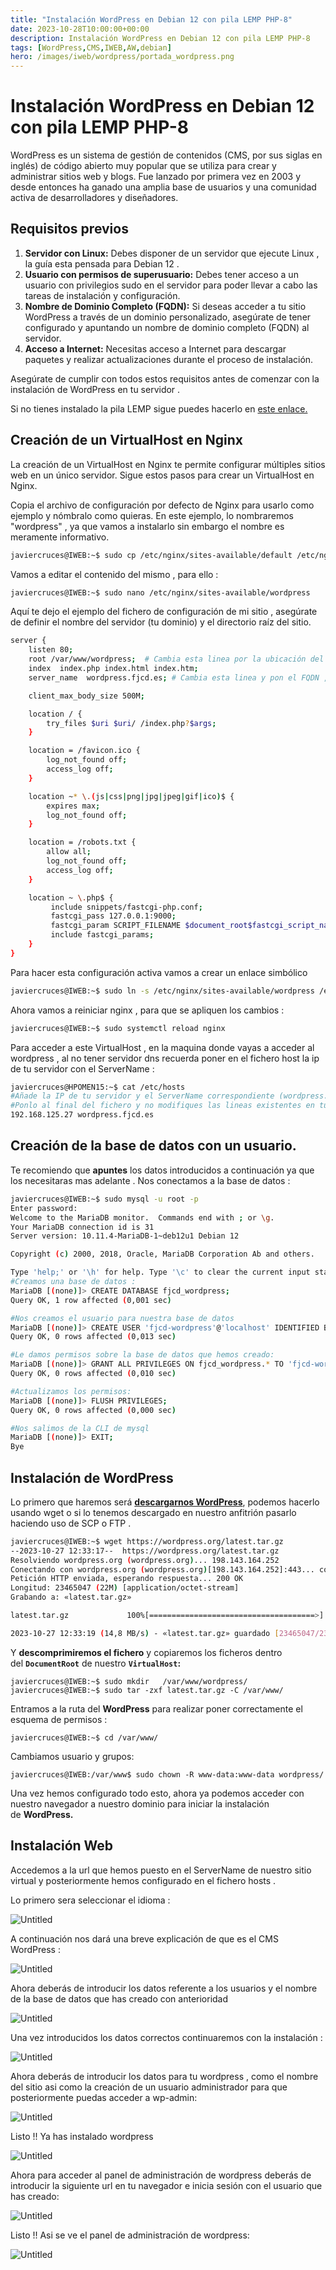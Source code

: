 ```yaml
---
title: "Instalación WordPress en Debian 12 con pila LEMP PHP-8"
date: 2023-10-28T10:00:00+00:00
description: Instalación WordPress en Debian 12 con pila LEMP PHP-8
tags: [WordPress,CMS,IWEB,AW,debian]
hero: /images/iweb/wordpress/portada_wordpress.png
---
```



# Instalación WordPress en Debian 12 con pila LEMP PHP-8

WordPress es un sistema de gestión de contenidos (CMS, por sus siglas en inglés) de código abierto muy popular que se utiliza para crear y administrar sitios web y blogs. Fue lanzado por primera vez en 2003 y desde entonces ha ganado una amplia base de usuarios y una comunidad activa de desarrolladores y diseñadores.


## Requisitos previos

1. **Servidor con Linux:** Debes disponer de un servidor que ejecute Linux , la guía esta pensada para Debian 12 .
2. **Usuario con permisos de superusuario:** Debes tener acceso a un usuario con privilegios sudo en el servidor para poder llevar a cabo las tareas de instalación y configuración.
3. **Nombre de Dominio Completo (FQDN):** Si deseas acceder a tu sitio WordPress a través de un dominio personalizado, asegúrate de tener configurado y apuntando un nombre de dominio completo (FQDN) al servidor.
4. **Acceso a Internet:** Necesitas acceso a Internet para descargar paquetes y realizar actualizaciones durante el proceso de instalación.

Asegúrate de cumplir con todos estos requisitos antes de comenzar con la instalación de WordPress en tu servidor .

Si no tienes instalado la pila LEMP sigue puedes hacerlo en [este enlace.](https://www.javiercd.es/posts/iaw/lemp/lemp/)


## Creación de un VirtualHost en Nginx

La creación de un VirtualHost en Nginx te permite configurar múltiples sitios web en un único servidor. Sigue estos pasos para crear un VirtualHost en Nginx.

Copia el archivo de configuración por defecto de Nginx para usarlo como ejemplo y nómbralo como quieras. En este ejemplo, lo nombraremos "wordpress" , ya que vamos a instalarlo sin embargo el nombre es meramente informativo.

```bash
javiercruces@IWEB:~$ sudo cp /etc/nginx/sites-available/default /etc/nginx/sites-available/wordpress
```

Vamos a editar el contenido del mismo , para ello  : 

```bash
javiercruces@IWEB:~$ sudo nano /etc/nginx/sites-available/wordpress
```

Aquí te dejo el ejemplo del fichero de configuración de mi sitio , asegúrate de definir el nombre del servidor (tu dominio) y el directorio raíz del sitio.

```bash
server {
    listen 80;
    root /var/www/wordpress;  # Cambia esta linea por la ubicación del directorio root de tu wordpress
    index  index.php index.html index.htm;
    server_name  wordpress.fjcd.es; # Cambia esta linea y pon el FQDN , a traves de este accederás a tu wordpress 

    client_max_body_size 500M;

    location / {
        try_files $uri $uri/ /index.php?$args;
    }

    location = /favicon.ico {
        log_not_found off;
        access_log off;
    }

    location ~* \.(js|css|png|jpg|jpeg|gif|ico)$ {
        expires max;
        log_not_found off;
    }

    location = /robots.txt {
        allow all;
        log_not_found off;
        access_log off;
    }

    location ~ \.php$ {
         include snippets/fastcgi-php.conf;
         fastcgi_pass 127.0.0.1:9000;
         fastcgi_param SCRIPT_FILENAME $document_root$fastcgi_script_name;
         include fastcgi_params;
    }
}

```

Para hacer esta configuración activa vamos a crear un enlace simbólico 

```bash
javiercruces@IWEB:~$ sudo ln -s /etc/nginx/sites-available/wordpress /etc/nginx/sites-enabled/
```
Ahora vamos a reiniciar nginx , para que se apliquen los cambios :

```bash
javiercruces@IWEB:~$ sudo systemctl reload nginx
```



Para acceder a este VirtualHost , en la maquina donde vayas a acceder al wordpress , al no tener servidor dns recuerda poner en el fichero host la ip de tu servidor con el ServerName :

```bash
javiercruces@HPOMEN15:~$ cat /etc/hosts 
#Añade la IP de tu servidor y el ServerName correspondiente (wordpress.fjcd.es)
#Ponlo al final del fichero y no modifiques las lineas existentes en tu fichero
192.168.125.27 wordpress.fjcd.es
```

## Creación de la base de datos con un usuario.

Te recomiendo que **apuntes** los datos introducidos a continuación ya que los necesitaras mas adelante .
Nos conectamos a la base de datos :
```bash
javiercruces@IWEB:~$ sudo mysql -u root -p
Enter password: 
Welcome to the MariaDB monitor.  Commands end with ; or \g.
Your MariaDB connection id is 31
Server version: 10.11.4-MariaDB-1~deb12u1 Debian 12

Copyright (c) 2000, 2018, Oracle, MariaDB Corporation Ab and others.

Type 'help;' or '\h' for help. Type '\c' to clear the current input statement.
#Creamos una base de datos :
MariaDB [(none)]> CREATE DATABASE fjcd_wordpress;
Query OK, 1 row affected (0,001 sec)

#Nos creamos el usuario para nuestra base de datos
MariaDB [(none)]> CREATE USER 'fjcd-wordpress'@'localhost' IDENTIFIED BY 'tu_contraseña';
Query OK, 0 rows affected (0,013 sec)

#Le damos permisos sobre la base de datos que hemos creado:
MariaDB [(none)]> GRANT ALL PRIVILEGES ON fjcd_wordpress.* TO 'fjcd-wordpress'@'localhost';
Query OK, 0 rows affected (0,010 sec)

#Actualizamos los permisos:
MariaDB [(none)]> FLUSH PRIVILEGES;
Query OK, 0 rows affected (0,000 sec)

#Nos salimos de la CLI de mysql
MariaDB [(none)]> EXIT;
Bye
```


## **Instalación de WordPress**

Lo primero que haremos será **[descargarnos WordPress](https://wordpress.org/download/?ref=voidnull.es)**, podemos hacerlo usando wget o si lo tenemos descargado en nuestro anfitrión pasarlo haciendo uso de SCP o FTP .

```bash
javiercruces@IWEB:~$ wget https://wordpress.org/latest.tar.gz
--2023-10-27 12:33:17--  https://wordpress.org/latest.tar.gz
Resolviendo wordpress.org (wordpress.org)... 198.143.164.252
Conectando con wordpress.org (wordpress.org)[198.143.164.252]:443... conectado.
Petición HTTP enviada, esperando respuesta... 200 OK
Longitud: 23465047 (22M) [application/octet-stream]
Grabando a: «latest.tar.gz»

latest.tar.gz             100%[=====================================>]  22,38M  14,8MB/s    en 1,5s    

2023-10-27 12:33:19 (14,8 MB/s) - «latest.tar.gz» guardado [23465047/23465047]
```

Y **descomprimiremos el fichero** y copiaremos los ficheros dentro del **`DocumentRoot`** de nuestro **`VirtualHost`:**

```
javiercruces@IWEB:~$ sudo mkdir   /var/www/wordpress/
javiercruces@IWEB:~$ sudo tar -zxf latest.tar.gz -C /var/www/
```

Entramos a la ruta del **WordPress** para realizar poner correctamente el esquema de permisos :

```
javiercruces@IWEB:~$ cd /var/www/
```

Cambiamos usuario y grupos:

```
javiercruces@IWEB:/var/www$ sudo chown -R www-data:www-data wordpress/
```

<!-- Y ponemos los permisos correctos a WordPress:

```
find . -type d -exec chmod 755 {} \;
find . -type f -exec chmod 644 {} \;

``` -->

Una vez hemos configurado todo esto, ahora ya podemos acceder con nuestro navegador a nuestro dominio para iniciar la instalación de **WordPress.**

## Instalación Web

Accedemos a la url que hemos puesto en el ServerName de nuestro sitio virtual y posteriormente hemos configurado en el fichero hosts .

Lo primero sera seleccionar el idioma :

![Untitled](../img/Untitled.png)

A continuación nos dará una breve explicación de que es el CMS WordPress :

![Untitled](../img/Untitled%201.png)

Ahora deberás de introducir los datos referente a los usuarios y el nombre de la base de datos que has creado con anterioridad 

![Untitled](../img/Untitled%202.png)

Una vez introducidos los datos correctos continuaremos con la instalación :

![Untitled](../img/Untitled%203.png)

Ahora deberás de introducir los datos para tu wordpress , como el nombre del sitio asi como la creación de un usuario administrador para que posteriormente puedas acceder a wp-admin:

![Untitled](../img/Untitled%204.png)

Listo !! Ya has instalado wordpress

![Untitled](../img/Untitled%205.png)

Ahora para acceder al panel de administración de wordpress deberás de introducir la siguiente url en tu navegador e inicia sesión con el usuario que has creado:

![Untitled](../img/Untitled%206.png)

Listo !! Asi se ve el panel de administración de wordpress:

![Untitled](../img/Untitled%207.png)